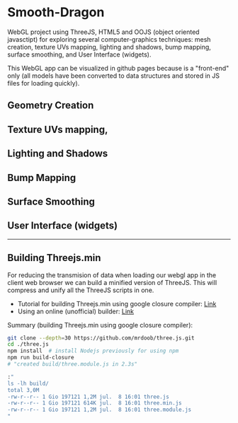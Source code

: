# Smooth-Dragon
WebGL project using ThreeJS, HTML5 and OOJS (object oriented javasctipt) for exploring several computer-graphics techniques: mesh creation, texture UVs mapping, lighting and shadows, bump mapping, surface smoothing, and User Interface (widgets).

This WebGL app can be visualized in github pages because is a "front-end" only (all models have been converted to data structures and stored in JS files for loading quickly).

## Geometry Creation

## Texture UVs mapping, 

## Lighting and Shadows

## Bump Mapping

## Surface Smoothing

## User Interface (widgets)

---
## Building Threejs.min

For reducing the transmision of data when loading our webgl app in the client web browser we can build a minified version of ThreeJS. This will compress and unify all the ThreeJS scripts in one.

* Tutorial for building Threejs.min using google closure compiler: [Link](https://github.com/mrdoob/three.js/wiki/Build-instructions)
* Using an online (unofficial) builder: [Link](http://marcinwieprzkowicz.github.io/three.js-builder/)

Summary (building Threejs.min using google closure compiler):

```bash
git clone --depth=30 https://github.com/mrdoob/three.js.git
cd ./three.js
npm install  # install Nodejs previously for using npm
npm run build-closure
# "created build/three.module.js in 2.3s"

:"
ls -lh build/
total 3,0M
-rw-r--r-- 1 Gio 197121 1,2M jul.  8 16:01 three.js
-rw-r--r-- 1 Gio 197121 614K jul.  8 16:01 three.min.js
-rw-r--r-- 1 Gio 197121 1,2M jul.  8 16:01 three.module.js
"
```
